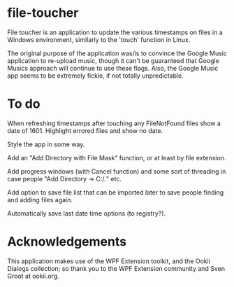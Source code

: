 # file-toucher

File toucher is an application to update the various timestamps on files in a Windows environment, similarly to the 'touch' function in Linux.

The original purpose of the application was/is to convince the Google Music application to re-upload music, though it can't be guaranteed that Google Musics approach will continue to use these flags. Also, the Google Music app seems to be extremely fickle, if not totally unpredictable. 

# To do

When refreshing timestamps after touching any FileNotFound files show a date of 1601. Highlight errored files and show no date.

Style the app in some way.

Add an "Add Directory with File Mask" function, or at least by file extension.

Add progress windows (with Cancel function) and some sort of threading in case people "Add Directory -> C:/*.*" etc.

Add option to save file list that can be imported later to save people finding and adding files again.

Automatically save last date time options (to registry?).

# Acknowledgements

This application makes use of the WPF Extension toolkit, and the Ookii Dialogs collection; so thank you to the WPF Extension community and Sven Groot at ookii.org.